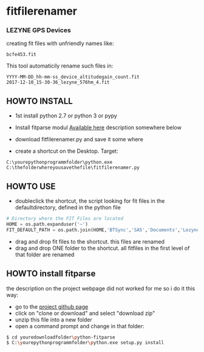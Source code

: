 # fitfilerenamer

### LEZYNE GPS Devices
creating fit files with unfriendly names like:
```
bcfe453.fit
```
This tool automaticily rename such files in:
```
YYYY-MM-DD_hh-mm-ss_device_altitudegain_count.fit
2017-12-10_15-30-36_lezyne_576hm_4.fit
```
HOWTO INSTALL
-----------------------------------

  * 1st install python 2.7 or python 3 or pypy

  * Install fitparse modul
    [Available here](http://dtcooper.github.com/python-fitparse/)
description somewhere below
  * download fitfilerenamer.py and save it some where
  * create a shortcut on the Desktop. Target:
  ```
  C:\yourepythonprogrammfolder\python.exe C:\thefolderwhereyousavethefile\fitfilerenamer.py
```
## HOWTO USE
* doubleclick the shortcut, the script looking for fit files in the defaultdirectory, defined in the python file
```python
# Directory where the FIT Files are located
HOME = os.path.expanduser('~')
FIT_DEFAULT_PATH = os.path.join(HOME,'BTSync','SA5','Documents','LezyneGpsAlly','6745th')
```
* drag and drop fit files to the shortcut. this files are renamed
* drag and drop ONE folder to the shortcut. all fitfiles in the first level of that folder are renamed

## HOWTO install fitparse
the description on the project webpage did not worked for me so i do it this way:
* go to the [project github page](https://github.com/dtcooper/python-fitparse)
* click on "clone or download" and select "download zip"
* unzip this file into a new folder
* open a command prompt and change in that folder:
```sh
$ cd youredownloadfolder\python-fitparse
$ C:\yourepythonprogrammfolder\python.exe setup.py install
```

